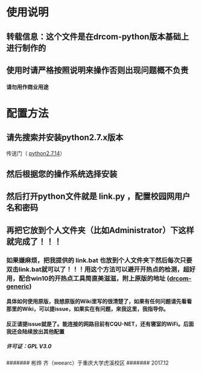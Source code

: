 # 使用说明

## 转载信息：这个文件是在drcom-python版本基础上进行制作的
## 使用时请严格按照说明来操作否则出现问题概不负责
#### 请勿用作商业用途
# 配置方法
## 请先搜索并安装python2.7.x版本
传送门（ [python2.7.14](https://www.python.org/downloads/release/python-2714/)）
## 然后根据您的操作系统选择安装
## 然后打开python文件就是 link.py ，配置校园网用户名和密码
## 再把它放到个人文件夹（比如Administrator）下这样就完成了！！！
### 如果嫌麻烦，把我提供的 link.bat 也放到个人文件夹下然后每次只要双击link.bat就可以了！！！用这个方法可以避开开热点的检测，超好用，配合win10的开热点工具简直美滋滋，附上原版的地址 ([drcom-generic](https://github.com/drcoms/drcom-generic.git))
#### 具体如何使用原版，我想原版的Wiki里写的很清楚了，如果有任何问题请先看看那里的Wiki，可以提issue，如果实在有问题，来我这里，我指导你。
#### 反正请提issue就是了。能连接的网路目前有CQU-NET，还有寝室的WiFi。后面我还会陆续放出其他配置
##### 许可证：GPL V3.0





####### 彬烨 齐（weearc）于重庆大学虎溪校区
####### 2017.12
